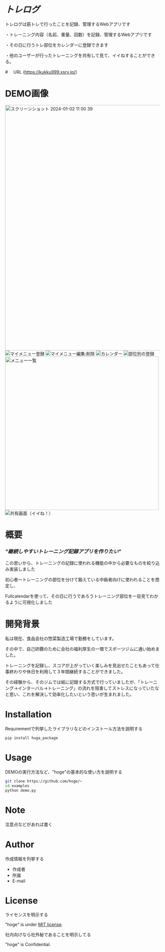 # *トレログ*

トレログは筋トレで行ったことを記録、管理するWebアプリです

・トレーニング内容（名前、重量、回数）を記録、管理するWebアプリです

・その日に行うトレ部位をカレンダーに登録できます

・他のユーザーが行ったトレーニングを共有して見て、イイねすることができる。

#　 URL
(https://kukku999.xsrv.jp/)<br>


# DEMO画像
<img width="800" alt="スクリーンショット 2024-01-02 11 00 39" src="https://github.com/yuji-2293/Training_ap/assets/141961535/4e9651d9-7bd8-46a6-bc71-fc4b36eafce2">
<img width="２５０" alt="マイメニュー登録" src="https://github.com/yuji-2293/Training_ap/assets/141961535/66e6ef0d-44af-415d-bd59-5c28b8583b92">
<img width="５００" alt="マイメニュー編集:削除" src="https://github.com/yuji-2293/Training_ap/assets/141961535/5fb396f0-5d90-45ae-aee7-dc9c663fa1ef">
<img width="５００" alt="カレンダー" src="https://github.com/yuji-2293/Training_ap/assets/141961535/364a2a80-e599-4bac-a64e-eec7812e9489">

<img width="５００" alt="部位別の登録" src="https://github.com/yuji-2293/Training_ap/assets/141961535/adaf02c9-e99f-41ec-816f-06ace11e62d7">
<img width="500" alt="メニュー一覧" src="https://github.com/yuji-2293/Training_ap/assets/141961535/1ad9a3ce-d01c-493b-a203-5a561cb9470c">
<img width="５００" alt="共有画面（イイね！）" src="https://github.com/yuji-2293/Training_ap/assets/141961535/c10541fd-8ceb-4cb9-9add-98ef743746b1">

# 概要

### *"継続しやすいトレーニング記録アプリを作りたい"*
この思いから、トレーニングの記録に使われる機能の中から必要なものを絞り込み実装しました

初心者〜トレーニングの部位を分けて鍛えている中級者向けに使われることを想定し、

Fullcalendarを使って、その日に行うであろうトレーニング部位を一目見てわかるように可視化しました


# 開発背景

私は現在、食品会社の惣菜製造工場で勤務をしています。

その中で、自己研鑽のために会社の福利厚生の一環でスポーツジムに通い始めました。

トレーニングを記録し、スコアが上がっていく楽しみを見出せたこともあって仕事終わりや休日を利用して３年間継続することができました。

その経験から、そのジムでは紙に記録する方式で行っていましたが、「トレーニング→インターバル→トレーニング」の流れを阻害してストレスになっていたなと思い、これを解決して効率化したいという思いが生まれました。






# Installation

Requirementで列挙したライブラリなどのインストール方法を説明する

```bash
pip install huga_package
```

# Usage

DEMOの実行方法など、"hoge"の基本的な使い方を説明する

```bash
git clone https://github.com/hoge/~
cd examples
python demo.py
```

# Note

注意点などがあれば書く

# Author

作成情報を列挙する

* 作成者
* 所属
* E-mail

# License
ライセンスを明示する

"hoge" is under [MIT license](https://en.wikipedia.org/wiki/MIT_License).

社内向けなら社外秘であることを明示してる

"hoge" is Confidential.
